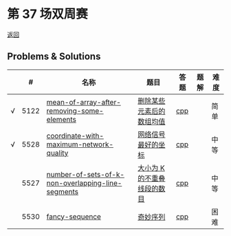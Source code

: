 # 第 37 场双周赛

[返回](../../README.md)

## Problems & Solutions
|     | #   | 名称                 | 题目                  | 答题          | 题解 | 难度 |
| --- | --- | -------------------- | --------------------- | ------------- | ---- | ---- |
| √ | 5122 | [mean-of-array-after-removing-some-elements](../../problems/mean-of-array-after-removing-some-elements) | [删除某些元素后的数组均值](../../problems/mean-of-array-after-removing-some-elements/README.md) | [cpp](../../problems/mean-of-array-after-removing-some-elements/SOLUTION.cpp) |   | 简单 |
| √ | 5528 | [coordinate-with-maximum-network-quality](../../problems/coordinate-with-maximum-network-quality) | [网络信号最好的坐标](../../problems/coordinate-with-maximum-network-quality/README.md) | [cpp](../../problems/coordinate-with-maximum-network-quality/SOLUTION.cpp) |   | 中等 |
|   | 5527 | [number-of-sets-of-k-non-overlapping-line-segments](../../problems/number-of-sets-of-k-non-overlapping-line-segments) | [大小为 K 的不重叠线段的数目](../../problems/number-of-sets-of-k-non-overlapping-line-segments/README.md) | [cpp](../../problems/number-of-sets-of-k-non-overlapping-line-segments/SOLUTION.cpp) |   | 中等 |
|   | 5530 | [fancy-sequence](../../problems/fancy-sequence) | [奇妙序列](../../problems/fancy-sequence/README.md) | [cpp](../../problems/fancy-sequence/SOLUTION.cpp) |   | 困难 |

